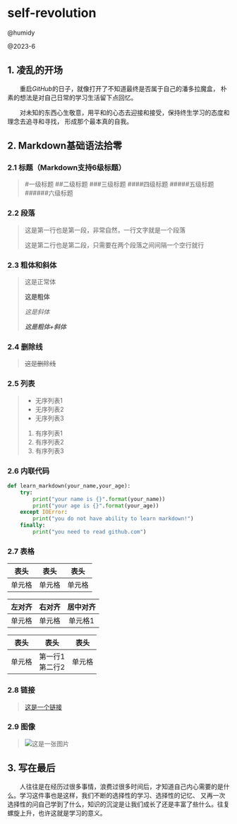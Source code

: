 # self-revolution
@humidy

@2023-6
## 1. 凌乱的开场
&emsp;&emsp;重启*GitHub*的日子，就像打开了不知道最终是否属于自己的潘多拉魔盒，
朴素的想法是对自己日常的学习生活留下点回忆。

&emsp;&emsp;对未知的东西心生敬意，用平和的心态去迎接和接受，保持终生学习的态度和理念去追寻和寻找，
形成那个最本真的自我。


## 2. Markdown基础语法拾零
### 2.1 标题（Markdown支持6级标题）
> #一级标题
> ##二级标题
> ###三级标题
> ####四级标题
> #####五级标题
> ######六级标题

### 2.2 段落
> 这是第一行也是第一段，非常自然，一行文字就是一个段落
> 
> 这是第二行也是第二段，只需要在两个段落之间间隔一个空行就行

### 2.3 粗体和斜体
> 这是正常体
> 
> **这是粗体**
> 
> *这是斜体*
> 
> ***这是粗体+斜体***

### 2.4 删除线
> ~~这是删除线~~

### 2.5 列表
> + 无序列表1
> + 无序列表2
> + 无序列表3
> 1. 有序列表1
> 2. 有序列表2
> 3. 有序列表3

### 2.6 内联代码
```python
def learn_markdown(your_name,your_age):
    try:
        print("your name is {}".format(your_name))
        print("your age is {}".format(your_age))
    except IOError:
        print("you do not have ability to learn markdown!")
    finally:
        print("you need to read github.com")
```

### 2.7 表格
|表头|表头|表头|
|---|---|---|
|单元格|单元格|单元格|

|左对齐|右对齐|居中对齐|
|:---|---:|:---:|
|单元格|单元格|单元格1|

|表头|表头|表头|
|---|---|---|
|单元格|第一行1<br>第二行2|单元格|

### 2.8 链接
> [这是一个链接](http://github.com/humidy)

### 2.9 图像
>![这是一张图片](https://c-ssl.duitang.com/uploads/item/201812/10/20181210183209_hounr.jpg)


## 3. 写在最后
&emsp;&emsp;人往往是在经历过很多事情，浪费过很多时间后，才知道自己内心需要的是什么。学习这件事也是这样，我们不断的选择性的学习、选择性的记忆、
又再一次选择性的问自己学到了什么，知识的沉淀是让我们成长了还是丰富了些什么。往复螺旋上升，也许这就是学习的意义。

